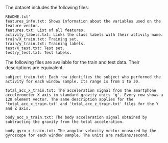 The dataset includes the following files:

    README.txt'
    features_info.txt: Shows information about the variables used on the feature vector.
    features.txt: List of all features.
    activity_labels.txt: Links the class labels with their activity name.
    train/X_train.txt: Training set.
    train/y_train.txt: Training labels.
    test/X_test.txt: Test set.
    test/y_test.txt: Test labels.

The following files are available for the train and test data. Their descriptions are equivalent.

    subject_train.txt: Each row identifies the subject who performed the activity for each window sample. Its range is from 1 to 30.

    total_acc_x_train.txt: The acceleration signal from the smartphone accelerometer X axis in standard gravity units 'g'. Every row shows a 128 element vector. The same description applies for the 'total_acc_x_train.txt' and 'total_acc_z_train.txt' files for the Y and Z axis.

    body_acc_x_train.txt: The body acceleration signal obtained by subtracting the gravity from the total acceleration.

    body_gyro_x_train.txt: The angular velocity vector measured by the gyroscope for each window sample. The units are radians/second.
